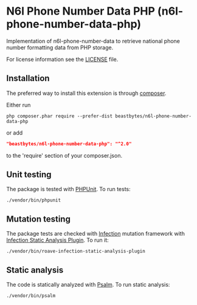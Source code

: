 # N6l Phone Number Data PHP (n6l-phone-number-data-php)
Implementation of n6l-phone-number-data to retrieve national phone number formatting data from PHP storage.

For license information see the [LICENSE](LICENSE.md) file.

## Installation

The preferred way to install this extension is through [composer](http://getcomposer.org/download/).

Either run

```
php composer.phar require --prefer-dist beastbytes/n6l-phone-number-data-php
```

or add

```json
"beastbytes/n6l-phone-number-data-php": "^2.0"
```

to the 'require' section of your composer.json.


## Unit testing

The package is tested with [PHPUnit](https://phpunit.de/). To run tests:

```shell
./vendor/bin/phpunit
```

## Mutation testing

The package tests are checked with [Infection](https://infection.github.io/) mutation framework with
[Infection Static Analysis Plugin](https://github.com/Roave/infection-static-analysis-plugin). To run it:

```shell
./vendor/bin/roave-infection-static-analysis-plugin
```

## Static analysis

The code is statically analyzed with [Psalm](https://psalm.dev/). To run static analysis:

```shell
./vendor/bin/psalm
```
